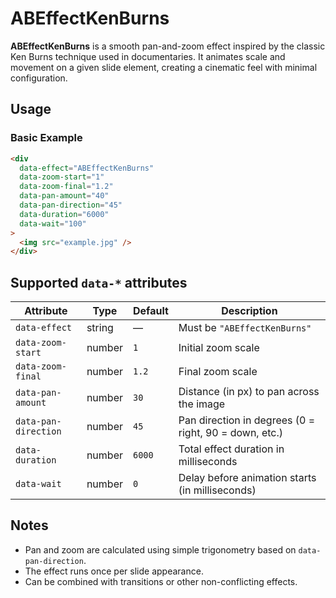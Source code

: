 # ABEffectKenBurns

**ABEffectKenBurns** is a smooth pan-and-zoom effect inspired by the classic Ken Burns technique used in documentaries. It animates scale and movement on a given slide element, creating a cinematic feel with minimal configuration.

## Usage

### Basic Example

```html
<div
  data-effect="ABEffectKenBurns"
  data-zoom-start="1"
  data-zoom-final="1.2"
  data-pan-amount="40"
  data-pan-direction="45"
  data-duration="6000"
  data-wait="100"
>
  <img src="example.jpg" />
</div>
```

## Supported `data-*` attributes

| Attribute             | Type    | Default | Description                                                  |
|-----------------------|---------|---------|--------------------------------------------------------------|
| `data-effect`         | string  | —       | Must be `"ABEffectKenBurns"`                                 |
| `data-zoom-start`     | number  | `1`     | Initial zoom scale                                           |
| `data-zoom-final`     | number  | `1.2`   | Final zoom scale                                             |
| `data-pan-amount`     | number  | `30`    | Distance (in px) to pan across the image                     |
| `data-pan-direction`  | number  | `45`    | Pan direction in degrees (0 = right, 90 = down, etc.)        |
| `data-duration`       | number  | `6000`  | Total effect duration in milliseconds                        |
| `data-wait`           | number  | `0`     | Delay before animation starts (in milliseconds)              |

## Notes

- Pan and zoom are calculated using simple trigonometry based on `data-pan-direction`.
- The effect runs once per slide appearance.
- Can be combined with transitions or other non-conflicting effects.